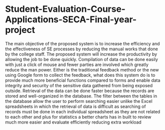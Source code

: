 # Student-Evaluation-Course-Applications-SECA-Final-year-project

The main objective of the proposed system is to increase the efficiency and the effectiveness of SE processes by reducing the manual works that done by the college staff. The proposed system will increase the productivity by allowing the job to be done quickly. Compilation of data can be done easily with just a click of mouse and fewer parties are involved which greatly reduce the man power. 
Either is the traditional feedback method or the new using Google form to collect the feedback, what does this system do is to provide much more beneficial functions compared to forms and enable data integrity and security of the sensitive data gathered from being exposed outside. 
Retrieval of the data can be done faster because the records are stored and well-organized in the database. The filter between the tables in the database allow the user to perform searching easier unlike the Excel spreadsheets in which the retrieval of data is difficult as searching of records must be done in each individual spreadsheet as they are not related to each other and plus for statistics a better charts has in built to review much more easier and evaluate efficiently reducing extra workload
